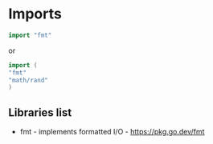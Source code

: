 # Imports

```go
import "fmt"
```

or

```go
import (
"fmt"
"math/rand"
)
```

## Libraries list

* fmt -  implements formatted I/O - https://pkg.go.dev/fmt
